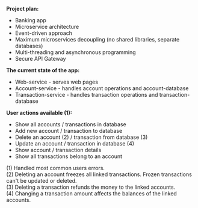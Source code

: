 **Project plan:**<br>

- Banking app <br>
- Microservice architecture <br>
- Event-driven approach <br>
- Maximum microservices decoupling (no shared libraries, separate databases)
- Multi-threading and asynchronous programming <br>
- Secure API Gateway <br>

**The current state of the app:**<br>

- Web-service - serves web pages <br>
- Account-service - handles account operations and account-database <br>
- Transaction-service - handles transaction operations and transaction-database <br>

**User actions available (1):** <br>

- Show all accounts / transactions in database <br>
- Add new account / transaction to database <br>
- Delete an account (2) / transaction from database (3) <br>
- Update an account / transaction in database (4) <br>
- Show account / transaction details <br>
- Show all transactions belong to an account <br>

(1) Handled most common users errors. <br>
(2) Deleting an account freezes all linked transactions. Frozen transactions can't be updated or deleted. <br>
(3) Deleting a transaction refunds the money to the linked accounts. <br>
(4) Changing a transaction amount affects the balances of the linked accounts. <br>